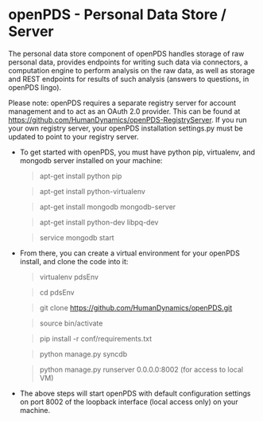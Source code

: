 openPDS - Personal Data Store / Server
======================================

The personal data store component of openPDS handles storage of raw personal data, provides endpoints for writing such data via connectors, a computation engine to perform analysis on the raw data, as well as storage and REST endpoints for results of such analysis (answers to questions, in openPDS lingo).

Please note: openPDS requires a separate registry server for account management and to act as an OAuth 2.0 provider. This can be found at https://github.com/HumanDynamics/openPDS-RegistryServer. If you run your own registry server, your openPDS installation settings.py must be updated to point to your registry server. 

* To get started with openPDS, you must have python pip, virtualenv, and mongodb server installed on your machine:

    >apt-get install python pip
    
    >apt-get install python-virtualenv
    
    >apt-get install mongodb mongodb-server

    >apt-get install python-dev libpq-dev
    
    >service mongodb start

* From there, you can create a virtual environment for your openPDS install, and clone the code into it:

    >virtualenv pdsEnv
    
    >cd pdsEnv
    
    >git clone https://github.com/HumanDynamics/openPDS.git
    
    >source bin/activate
    
    >pip install -r conf/requirements.txt
    
    >python manage.py syncdb
    
    >python manage.py runserver 0.0.0.0:8002 (for access to local VM)
 
* The above steps will start openPDS with default configuration settings on port 8002 of the loopback interface (local access only) on your machine. 
